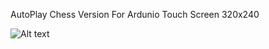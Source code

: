 AutoPlay Chess Version For Ardunio Touch Screen 320x240

![Alt text](http://i.imgur.com/pkwLsDn.jpg)
